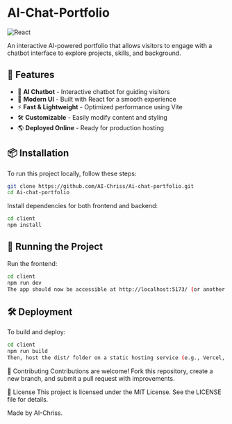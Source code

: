 # AI-Chat-Portfolio

![React](https://img.shields.io/badge/Built%20with-React-blue?style=flat&logo=react)

An interactive AI-powered portfolio that allows visitors to engage with a chatbot interface to explore projects, skills, and background.

## 🚀 Features

- 🤖 **AI Chatbot** - Interactive chatbot for guiding visitors
- 🎨 **Modern UI** - Built with React for a smooth experience
- ⚡ **Fast & Lightweight** - Optimized performance using Vite
- 🛠 **Customizable** - Easily modify content and styling
- 🌎 **Deployed Online** - Ready for production hosting

## 📦 Installation

To run this project locally, follow these steps:
```bash
git clone https://github.com/AI-Chriss/Ai-chat-portfolio.git
cd Ai-chat-portfolio
```

Install dependencies for both frontend and backend:
```bash
cd client
npm install
```

## 🏃 Running the Project

Run the frontend:
```bash
cd client
npm run dev
The app should now be accessible at http://localhost:5173/ (or another Vite default port).
```

## 🛠 Deployment
To build and deploy:
```bash
cd client
npm run build
Then, host the dist/ folder on a static hosting service (e.g., Vercel, Netlify) and deploy the backend separately.
```

🤝 Contributing
Contributions are welcome! Fork this repository, create a new branch, and submit a pull request with improvements.

📜 License
This project is licensed under the MIT License. See the LICENSE file for details.

Made by AI-Chriss.
